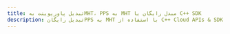 ---title: تبدیل پاورپوینت بهMHT، PPS به MHT مبدل رایگان یا C++ SDKdescription: تبدیل رایگانPPS به MHT با استفاده از C++ Cloud APIs & SDK. همچنین اسناد Microsoft PowerPoint را در Cloud ایجاد، ویرایش و رندر کنید.---